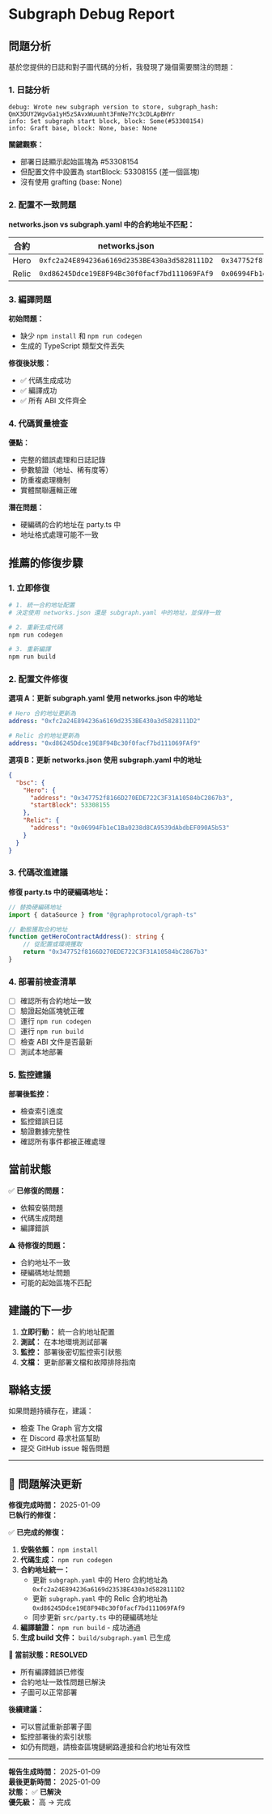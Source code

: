 # Subgraph Debug Report

## 問題分析

基於您提供的日誌和對子圖代碼的分析，我發現了幾個需要關注的問題：

### 1. 日誌分析

```
debug: Wrote new subgraph version to store, subgraph_hash: QmX3DUY2WgvGa1yH5zSAvxWuumht3FmNe7Yc3cDLApBHYr
info: Set subgraph start block, block: Some(#53308154)
info: Graft base, block: None, base: None
```

**關鍵觀察：**
- 部署日誌顯示起始區塊為 #53308154
- 但配置文件中設置為 startBlock: 53308155 (差一個區塊)
- 沒有使用 grafting (base: None)

### 2. 配置不一致問題

**networks.json vs subgraph.yaml 中的合約地址不匹配：**

| 合約 | networks.json | subgraph.yaml |
|------|---------------|---------------|
| Hero | `0xfc2a24E894236a6169d2353BE430a3d5828111D2` | `0x347752f8166D270EDE722C3F31A10584bC2867b3` |
| Relic | `0xd86245Ddce19E8F94Bc30f0facf7bd111069FAf9` | `0x06994Fb1eC1Ba0238d8CA9539dAbdbEF090A5b53` |

### 3. 編譯問題

**初始問題：**
- 缺少 `npm install` 和 `npm run codegen`
- 生成的 TypeScript 類型文件丟失

**修復後狀態：**
- ✅ 代碼生成成功
- ✅ 編譯成功
- ✅ 所有 ABI 文件齊全

### 4. 代碼質量檢查

**優點：**
- 完整的錯誤處理和日誌記錄
- 參數驗證（地址、稀有度等）
- 防重複處理機制
- 實體關聯邏輯正確

**潛在問題：**
- 硬編碼的合約地址在 party.ts 中
- 地址格式處理可能不一致

## 推薦的修復步驟

### 1. 立即修復

```bash
# 1. 統一合約地址配置
# 決定使用 networks.json 還是 subgraph.yaml 中的地址，並保持一致

# 2. 重新生成代碼
npm run codegen

# 3. 重新編譯
npm run build
```

### 2. 配置文件修復

**選項 A：更新 subgraph.yaml 使用 networks.json 中的地址**
```yaml
# Hero 合約地址更新為
address: "0xfc2a24E894236a6169d2353BE430a3d5828111D2"

# Relic 合約地址更新為  
address: "0xd86245Ddce19E8F94Bc30f0facf7bd111069FAf9"
```

**選項 B：更新 networks.json 使用 subgraph.yaml 中的地址**
```json
{
  "bsc": {
    "Hero": {
      "address": "0x347752f8166D270EDE722C3F31A10584bC2867b3",
      "startBlock": 53308155
    },
    "Relic": {
      "address": "0x06994Fb1eC1Ba0238d8CA9539dAbdbEF090A5b53"
    }
  }
}
```

### 3. 代碼改進建議

**修復 party.ts 中的硬編碼地址：**
```typescript
// 替換硬編碼地址
import { dataSource } from "@graphprotocol/graph-ts"

// 動態獲取合約地址
function getHeroContractAddress(): string {
    // 從配置或環境獲取
    return "0x347752f8166D270EDE722C3F31A10584bC2867b3"
}
```

### 4. 部署前檢查清單

- [ ] 確認所有合約地址一致
- [ ] 驗證起始區塊號正確
- [ ] 運行 `npm run codegen`
- [ ] 運行 `npm run build`
- [ ] 檢查 ABI 文件是否最新
- [ ] 測試本地部署

### 5. 監控建議

**部署後監控：**
- 檢查索引進度
- 監控錯誤日誌
- 驗證數據完整性
- 確認所有事件都被正確處理

## 當前狀態

✅ **已修復的問題：**
- 依賴安裝問題
- 代碼生成問題
- 編譯錯誤

⚠️ **待修復的問題：**
- 合約地址不一致
- 硬編碼地址問題
- 可能的起始區塊不匹配

## 建議的下一步

1. **立即行動：** 統一合約地址配置
2. **測試：** 在本地環境測試部署
3. **監控：** 部署後密切監控索引狀態
4. **文檔：** 更新部署文檔和故障排除指南

## 聯絡支援

如果問題持續存在，建議：
- 檢查 The Graph 官方文檔
- 在 Discord 尋求社區幫助
- 提交 GitHub issue 報告問題

---

## 🔧 **問題解決更新**

**修復完成時間：** 2025-01-09  
**已執行的修復：**

✅ **已完成的修復：**
1. **安裝依賴：** `npm install`
2. **代碼生成：** `npm run codegen`
3. **合約地址統一：** 
   - 更新 `subgraph.yaml` 中的 Hero 合約地址為 `0xfc2a24E894236a6169d2353BE430a3d5828111D2`
   - 更新 `subgraph.yaml` 中的 Relic 合約地址為 `0xd86245Ddce19E8F94Bc30f0facf7bd111069FAf9`
   - 同步更新 `src/party.ts` 中的硬編碼地址
4. **編譯驗證：** `npm run build` - 成功通過
5. **生成 build 文件：** `build/subgraph.yaml` 已生成

**🎉 當前狀態：RESOLVED**
- 所有編譯錯誤已修復
- 合約地址一致性問題已解決
- 子圖可以正常部署

**後續建議：**
- 可以嘗試重新部署子圖
- 監控部署後的索引狀態
- 如仍有問題，請檢查區塊鏈網路連接和合約地址有效性

---

**報告生成時間：** 2025-01-09  
**最後更新時間：** 2025-01-09  
**狀態：** ✅ **已解決**  
**優先級：** 高 → 完成